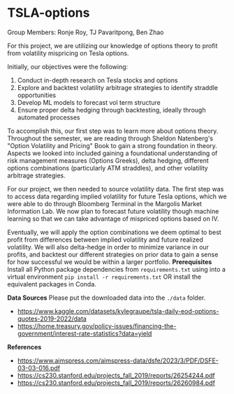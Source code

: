 # TSLA-options


Group Members: Ronje Roy, TJ Pavaritpong, Ben Zhao

For this project, we are utilizing our knowledge of options theory to profit from volatility mispricing on Tesla options. 

Initially, our objectives were the following:

1. Conduct in-depth research on Tesla stocks and options
2. Explore and backtest volatility arbitrage strategies to identify straddle opportunities
3. Develop ML models to forecast vol term structure
4. Ensure proper delta hedging through backtesting, ideally through automated processes


To accomplish this, our first step was to learn more about options theory. Throughout the semester, we are reading through Sheldon Natenberg's "Option Volatility and Pricing" Book to gain a strong foundation in theory. 
Aspects we looked into included gaining a foundational understanding of risk management measures (Options Greeks), delta hedging, different options combinations (particularly ATM straddles), and other volatility arbitrage strategies. 

For our project, we then needed to source volatility data. The first step was to access data regarding implied volatility for future Tesla options, which we were able to do through Bloomberg Terminal in the Margolis Market Information Lab. 
We now plan to forecast future volatility though machine learning so that we can take advantage of mispriced options based on IV. 

Eventually, we will apply the option combinations we deem optimal to best profit from differences between implied volatility and future realized volatility. 
We will also delta-hedge in order to minimize variance in our profits, and backtest our different strategies on prior data to gain a sense for how successful we would be within a larger portfolio. 
**Prerequisites**
Install all Python package dependencies from `requirements.txt` using into a virtual environment
`pip install -r requirements.txt` OR install the equivalent packages in Conda.

**Data Sources**
Please put the downloaded data into the `./data` folder.
- https://www.kaggle.com/datasets/kylegraupe/tsla-daily-eod-options-quotes-2019-2022/data
- https://home.treasury.gov/policy-issues/financing-the-government/interest-rate-statistics?data=yield

**References**
- https://www.aimspress.com/aimspress-data/dsfe/2023/3/PDF/DSFE-03-03-016.pdf
- https://cs230.stanford.edu/projects_fall_2019/reports/26254244.pdf
- https://cs230.stanford.edu/projects_fall_2019/reports/26260984.pdf